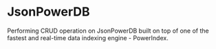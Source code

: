 # JsonPowerDB
Performing CRUD operation on JsonPowerDB built on top of one of the fastest and real-time data indexing engine - PowerIndex.
